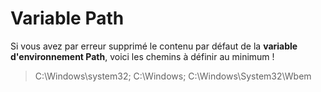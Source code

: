 # Variable Path

Si vous avez par erreur supprimé le contenu par défaut de la **variable d'environnement Path**, voici les chemins à définir au minimum !

> C:\Windows\system32;
C:\Windows;
C:\Windows\System32\Wbem
